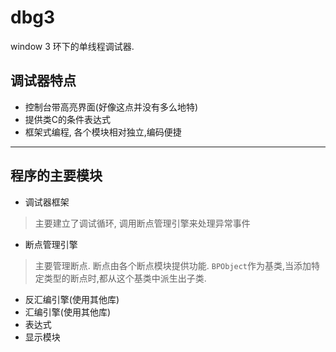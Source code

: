 # dbg3
window 3 环下的单线程调试器.

## 调试器特点
- 控制台带高亮界面(好像这点并没有多么地特)
- 提供类C的条件表达式
- 框架式编程, 各个模块相对独立,编码便捷

---

## 程序的主要模块
- 调试器框架

> 主要建立了调试循环, 调用断点管理引擎来处理异常事件

- 断点管理引擎

> 主要管理断点.
> 断点由各个断点模块提供功能.
>`BPObject`作为基类,当添加特定类型的断点时,都从这个基类中派生出子类.

- 反汇编引擎(使用其他库)
- 汇编引擎(使用其他库)
- 表达式
- 显示模块
